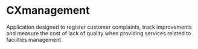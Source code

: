 # CXmanagement
Application designed to register customer complaints, track improvements and measure the cost of lack of quality when providing services related to facilities management
